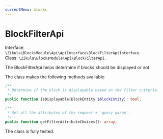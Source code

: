 ```yaml
---
currentMenu: blocks
---
```

# BlockFilterApi

Interface: `\Zikula\BlocksModule\Api\ApiInterface\BlockFilterApiInterface`.  
Class: `\Zikula\BlocksModule\Api\BlockFilterApi`.

The BlockFilterApi helps determine if blocks should be displayed or not.

The class makes the following methods available:

```php
/**
 * Determine if the block is displayable based on the filter criteria.
 */
public function isDisplayable(BlockEntity $blockEntity): bool;

/**
 * Get all the attributes of the request + 'query param'.
 */
public function getFilterAttributeChoices(): array;
```

The class is fully tested.
